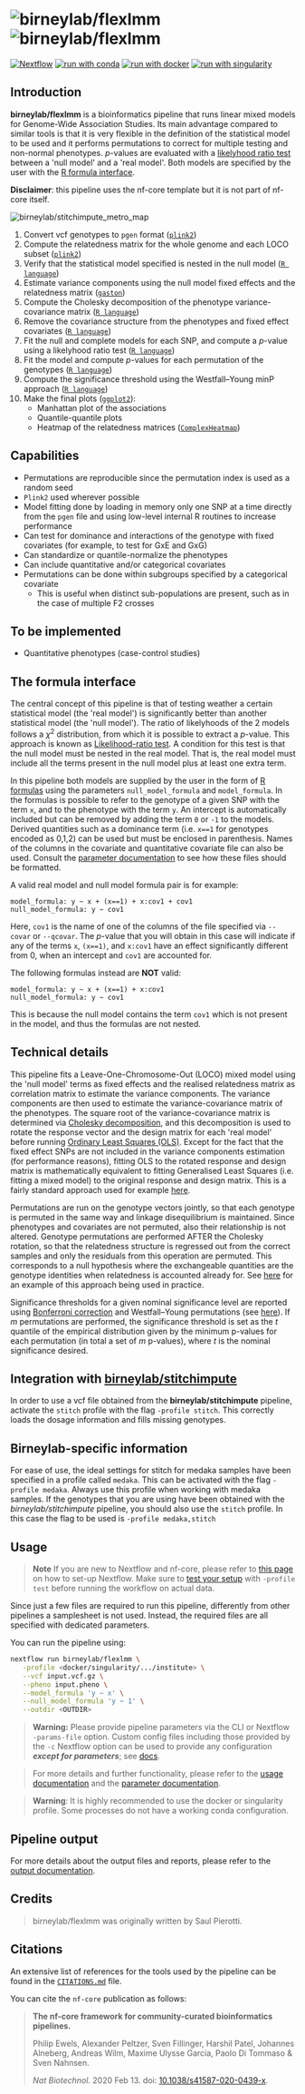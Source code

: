# ![birneylab/flexlmm](docs/images/birneylab-flexlmm_name_light.png#gh-light-mode-only) ![birneylab/flexlmm](docs/images/birneylab-flexlmm_name_dark.png#gh-dark-mode-only)

[![Nextflow](https://img.shields.io/badge/nextflow%20DSL2-%E2%89%A523.04.0-23aa62.svg)](https://www.nextflow.io/)
[![run with conda](http://img.shields.io/badge/run%20with-conda-3EB049?labelColor=000000&logo=anaconda)](https://docs.conda.io/en/latest/)
[![run with docker](https://img.shields.io/badge/run%20with-docker-0db7ed?labelColor=000000&logo=docker)](https://www.docker.com/)
[![run with singularity](https://img.shields.io/badge/run%20with-singularity-1d355c.svg?labelColor=000000)](https://sylabs.io/docs/)

## Introduction

**birneylab/flexlmm** is a bioinformatics pipeline that runs linear mixed models for Genome-Wide Association Studies.
Its main advantage compared to similar tools is that it is very flexible in the definition of the statistical model to be used and it performs permutations to correct for multiple testing and non-normal phenotypes.
_p_-values are evaluated with a [likelyhood ratio test](https://en.wikipedia.org/wiki/Likelihood-ratio_test) between a 'null model' and a 'real model'.
Both models are specified by the user with the [R formula interface](https://www.rdocumentation.org/packages/stats/versions/3.6.2/topics/formula).

**Disclaimer**: this pipeline uses the nf-core template but it is not part of nf-core itself.

![birneylab/stitchimpute_metro_map](docs/images/birneylab_flexlmm_drawing.png)

1. Convert vcf genotypes to `pgen` format ([`plink2`](https://www.cog-genomics.org/plink/2.0/))
1. Compute the relatedness matrix for the whole genome and each LOCO subset ([`plink2`](https://www.cog-genomics.org/plink/2.0/))
1. Verify that the statistical model specified is nested in the null model ([`R language`](https://www.r-project.org/))
1. Estimate variance components using the null model fixed effects and the relatedness matrix ([`gaston`](https://cran.r-project.org/web/packages/gaston/index.html))
1. Compute the Cholesky decomposition of the phenotype variance-covariance matrix ([`R language`](https://www.r-project.org/))
1. Remove the covariance structure from the phenotypes and fixed effect covariates ([`R language`](https://www.r-project.org/))
1. Fit the null and complete models for each SNP, and compute a _p_-value using a likelyhood ratio test ([`R language`](https://www.r-project.org/))
1. Fit the model and compute _p_-values for each permutation of the genotypes ([`R language`](https://www.r-project.org/))
1. Compute the significance threshold using the Westfall–Young minP approach ([`R language`](https://www.r-project.org/))
1. Make the final plots ([`ggplot2`](https://ggplot2.tidyverse.org/)):
   - Manhattan plot of the associations
   - Quantile-quantile plots
   - Heatmap of the relatedness matrices ([`ComplexHeatmap`](https://bioconductor.org/packages/release/bioc/html/ComplexHeatmap.html))

## Capabilities

- Permutations are reproducible since the permutation index is used as a random seed
- `Plink2` used wherever possible
- Model fitting done by loading in memory only one SNP at a time directly from the `pgen` file and using low-level internal R routines to increase performance
- Can test for dominance and interactions of the genotype with fixed covariates (for example, to test for GxE and GxG)
- Can standardize or quantile-normalize the phenotypes
- Can include quantitative and/or categorical covariates
- Permutations can be done within subgroups specified by a categorical covariate
  - This is useful when distinct sub-populations are present, such as in the case of multiple F2 crosses

## To be implemented

- Quantitative phenotypes (case-control studies)

## The formula interface

The central concept of this pipeline is that of testing weather a certain statistical model (the 'real model') is significantly better than another statistical model (the 'null model').
The ratio of likelyhoods of the 2 models follows a $\chi^2$ distribution, from which it is possible to extract a _p_-value.
This approach is known as [Likelihood-ratio test](https://en.wikipedia.org/wiki/Likelihood-ratio_test).
A condition for this test is that the null model must be nested in the real model. That is, the real model must include all the terms present in the null model plus at least one extra term.

In this pipeline both models are supplied by the user in the form of [R formulas](https://www.rdocumentation.org/packages/stats/versions/3.6.2/topics/formula) using the parameters `null_model_formula` and `model_formula`.
In the formulas is possible to refer to the genotype of a given SNP with the term `x`, and to the phenotype with the term `y`.
An intercept is automatically included but can be removed by adding the term `0` or `-1` to the models.
Derived quantities such as a dominance term (i.e. `x==1` for genotypes encoded as 0,1,2) can be used but must be enclosed in parenthesis.
Names of the columns in the covariate and quantitative covariate file can also be used.
Consult the [parameter documentation](docs/parameters.md) to see how these files should be formatted.

A valid real model and null model formula pair is for example:

```
model_formula: y ~ x + (x==1) + x:cov1 + cov1
null_model_formula: y ~ cov1
```

Here, `cov1` is the name of one of the columns of the file specified via `--covar` or `--qcovar`.
The _p_-value that you will obtain in this case will indicate if any of the terms `x`, `(x==1)`, and `x:cov1` have an effect significantly different from 0, when an intercept and `cov1` are accounted for.

The following formulas instead are **NOT** valid:

```
model_formula: y ~ x + (x==1) + x:cov1
null_model_formula: y ~ cov1
```

This is because the null model contains the term `cov1` which is not present in the model, and thus the formulas are not nested.

## Technical details

This pipeline fits a Leave-One-Chromosome-Out (LOCO) mixed model using the 'null model' terms as fixed effects and the realised relatedness matrix as correlation matrix to estimate the variance components.
The variance components are then used to estimate the variance-covariance matrix of the phenotypes.
The square root of the variance-covariance matrix is determined via [Cholesky decomposition](https://en.wikipedia.org/wiki/Cholesky_decomposition), and this decomposition is used to rotate the response vector and the design matrix for each 'real model' before running [Ordinary Least Squares (OLS)](https://en.wikipedia.org/wiki/Ordinary_least_squares).
Except for the fact that the fixed effect SNPs are not included in the variance components estimation (for performance reasons), fitting OLS to the rotated response and design matrix is mathematically equivalent to fitting Generalised Least Squares (i.e. fitting a mixed model) to the original response and design matrix.
This is a fairly standard approach used for example [here](https://github.com/grimmlab/permGWAS).

Permutations are run on the genotype vectors jointly, so that each genotype is permuted in the same way and linkage disequilibrium is maintained. Since phenotypes and covariates are not permuted, also their relationship is not altered.
Genotype permutations are performed AFTER the Cholesky rotation, so that the relatedness structure is regressed out from the correct samples and only the residuals from this operation are permuted.
This corresponds to a null hypothesis where the exchangeable quantities are the genotype identities when relatedness is accounted already for.
See [here](https://doi.org/10.1186/s13059-021-02354-7) for an example of this approach being used in practice.

Significance thresholds for a given nominal significance level are reported using [Bonferroni correction](https://en.wikipedia.org/wiki/Bonferroni_correction) and Westfall–Young permutations (see [here](https://doi.org/10.1093/bioinformatics/btac455)).
If $m$ permutations are performed, the significance threshold is set as the $t$ quantile of the empirical distribution given by the minimum p-values for each permutation (in total a set of $m$ p-values), where $t$ is the nominal significance desired.

## Integration with [birneylab/stitchimpute](https://github.com/birneylab/stitchimpute)

In order to use a vcf file obtained from the **birneylab/stitchimpute** pipeline, activate the `stitch` profile with the flag `-profile stitch`.
This correctly loads the dosage information and fills missing genotypes.

## Birneylab-specific information

For ease of use, the ideal settings for stitch for medaka samples have been specified in a profile called `medaka`.
This can be activated with the flag `-profile medaka`.
Always use this profile when working with medaka samples.
If the genotypes that you are using have been obtained with the *birneylab/stitchimpute* pipeline, you should also use the `stitch` profile.
In this case the flag to be used is `-profile medaka,stitch`

## Usage

> **Note**
> If you are new to Nextflow and nf-core, please refer to [this page](https://nf-co.re/docs/usage/installation) on how
> to set-up Nextflow. Make sure to [test your setup](https://nf-co.re/docs/usage/introduction#how-to-run-a-pipeline)
> with `-profile test` before running the workflow on actual data.

Since just a few files are required to run this pipeline, differently from other pipelines a samplesheet is not used.
Instead, the required files are all specified with dedicated parameters.

You can run the pipeline using:

```bash
nextflow run birneylab/flexlmm \
   -profile <docker/singularity/.../institute> \
   --vcf input.vcf.gz \
   --pheno input.pheno \
   --model_formula 'y ~ x' \
   --null_model_formula 'y ~ 1' \
   --outdir <OUTDIR>
```

> **Warning:**
> Please provide pipeline parameters via the CLI or Nextflow `-params-file` option. Custom config files including those
> provided by the `-c` Nextflow option can be used to provide any configuration _**except for parameters**_;
> see [docs](https://nf-co.re/usage/configuration#custom-configuration-files).

> For more details and further functionality, please refer to the [usage documentation](docs/usage.md) and the [parameter documentation](docs/parameters.md).

> **Warning**:
> It is highly recommended to use the docker or singularity profile. Some processes do not have a working conda configuration.

## Pipeline output

For more details about the output files and reports, please refer to the
[output documentation](docs/output.md).

## Credits

> birneylab/flexlmm was originally written by Saul Pierotti.

## Citations

An extensive list of references for the tools used by the pipeline can be found in the [`CITATIONS.md`](CITATIONS.md) file.

You can cite the `nf-core` publication as follows:

> **The nf-core framework for community-curated bioinformatics pipelines.**
>
> Philip Ewels, Alexander Peltzer, Sven Fillinger, Harshil Patel, Johannes Alneberg, Andreas Wilm, Maxime Ulysse Garcia, Paolo Di Tommaso & Sven Nahnsen.
>
> _Nat Biotechnol._ 2020 Feb 13. doi: [10.1038/s41587-020-0439-x](https://dx.doi.org/10.1038/s41587-020-0439-x).
